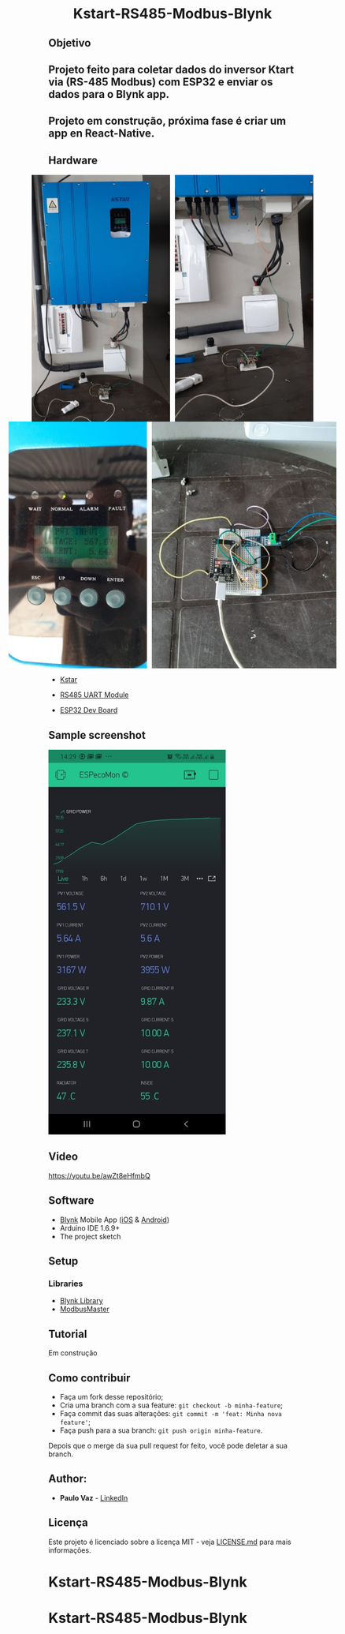 <h1 align="center">Kstart-RS485-Modbus-Blynk</h1>

## Objetivo

## Projeto feito para coletar dados do inversor Ktart via (RS-485 Modbus) com ESP32 e enviar os dados para o Blynk app.

## Projeto em construção, próxima fase é criar um app en React-Native.

## Hardware

<div style="display: flex; justify-content: center;">
<img  src="./doc/kstart.jpeg" alt="drawing" height="500"/>
<img style="margin-left: 10px" src="./doc/kstart2.jpeg" alt="drawing" height="500"/>
</div>

<div style="display: flex; justify-content: center;">
<img  src="./doc/kstart3.jpeg" alt="drawing" height="500"/>
<img style="margin-left: 10px" src="./doc/ESP32_RS485.jpeg" alt="drawing" height="500"/>
</div>


* [Kstar](https://www.kstar.com/)

* [RS485 UART Module](https://lista.mercadolivre.com.br/rs485-conversor-ttl#D[A:rs485%20conversor%20ttl])

* [ESP32 Dev Board](https://lista.mercadolivre.com.br/esp32#D[A:esp32])


## Sample screenshot

![Live data on Blynk on Android screenshot](doc/Blynk.jpeg)

## Video

https://youtu.be/awZt8eHfmbQ

## Software

* [Blynk](http://www.blynk.cc/) Mobile App ([iOS](https://itunes.apple.com/us/app/blynk-iot-for-arduino-rpi/id808760481?mt=8) & [Android](https://play.google.com/store/apps/details?id=cc.blynk&hl=en))
* Arduino IDE 1.6.9+
* The project sketch


## Setup

### Libraries

* [Blynk Library](https://github.com/blynkkk/blynk-library)
* [ModbusMaster](https://github.com/4-20ma/ModbusMaster)

## Tutorial

Em construção

## Como contribuir

- Faça um fork desse repositório;
- Cria uma branch com a sua feature: `git checkout -b minha-feature`;
- Faça commit das suas alterações: `git commit -m 'feat: Minha nova feature'`;
- Faça push para a sua branch: `git push origin minha-feature`.

Depois que o merge da sua pull request for feito, você pode deletar a sua branch.


## Author:

* **Paulo Vaz** - [LinkedIn](https://www.linkedin.com/in/paulo-vaz-05296a46/)



## Licença

Este projeto é licenciado sobre a licença MIT - veja [LICENSE.md](LICENSE.md) para mais informações.

# Kstart-RS485-Modbus-Blynk
# Kstart-RS485-Modbus-Blynk
